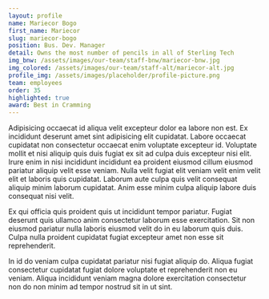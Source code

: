 ```yaml
---
layout: profile
name: Mariecor Bogo
first_name: Mariecor
slug: mariecor-bogo
position: Bus. Dev. Manager
detail: Owns the most number of pencils in all of Sterling Tech
img_bnw: /assets/images/our-team/staff-bnw/mariecor-bnw.jpg
img_colored: /assets/images/our-team/staff-alt/mariecor-alt.jpg
profile_img: /assets/images/placeholder/profile-picture.png
team: employees
order: 35
highlighted: true
award: Best in Cramming
---
```


<p>Adipisicing occaecat id aliqua velit excepteur dolor ea labore non est. Ex incididunt deserunt amet sint adipisicing elit cupidatat. Labore occaecat cupidatat non consectetur occaecat enim voluptate excepteur id. Voluptate mollit et nisi aliquip quis duis fugiat ex sit ad culpa duis excepteur nisi elit. Irure enim in nisi incididunt incididunt ea proident eiusmod cillum eiusmod pariatur aliquip velit esse veniam. Nulla velit fugiat elit veniam velit enim velit elit et laboris quis cupidatat. Laborum aute culpa quis velit consequat aliquip minim laborum cupidatat. Anim esse minim culpa aliquip labore duis consequat nisi velit.</p>

<p>Ex qui officia quis proident quis ut incididunt tempor pariatur. Fugiat deserunt quis ullamco anim consectetur laborum esse exercitation. Sit non eiusmod pariatur nulla laboris eiusmod velit do in eu laborum quis duis. Culpa nulla proident cupidatat fugiat excepteur amet non esse sit reprehenderit.</p>

<p>In id do veniam culpa cupidatat pariatur nisi fugiat aliquip do. Aliqua fugiat consectetur cupidatat fugiat dolore voluptate et reprehenderit non eu veniam. Aliqua incididunt veniam magna dolore exercitation consectetur non do non minim ad tempor nostrud sit in ut sint.</p>
